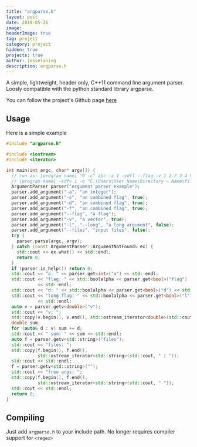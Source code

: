 ```yaml
---
title: "argparse.h"
layout: post
date: 2019-05-26
image: 
headerImage: true
tag: project
category: project
hidden: true
projects: true
author: jesselaning
description: argparse.h
---
```


A simple, lightweight, header only, C++11 command line argument parser. Loosly compatible with the python standard library argparse.

You can follow the project's Github page [here](https://github.com/jamolnng/argparse)

## Usage
Here is a simple example

```cpp
#include "argparse.h"

#include <iostream>
#include <iterator>

int main(int argc, char* argv[]) {
  // run as: [program name] "0 -c" abc -a 1 -sdfl --flag -v 1 2.7 3 4 9 8.12 87
  // [program name] -sdfv 1 -o "C:\Users\User Name\Directory - Name\file.dat" "C:\Users\User Name 2\Directory 2 - Name 2\file2.dat" C:/tmp/tmp.txt
  ArgumentParser parser("Argument parser example");
  parser.add_argument("-a", "an integer");
  parser.add_argument("-s", "an combined flag", true);
  parser.add_argument("-d", "an combined flag", true);
  parser.add_argument("-f", "an combined flag", true);
  parser.add_argument("--flag", "a flag");
  parser.add_argument("-v", "a vector", true);
  parser.add_argument("-l", "--long", "a long argument", false);
  parser.add_argument("--files", "input files", false);
  try {
    parser.parse(argc, argv);
  } catch (const ArgumentParser::ArgumentNotFound& ex) {
    std::cout << ex.what() << std::endl;
    return 0;
  }
  if (parser.is_help()) return 0;
  std::cout << "a: " << parser.get<int>("a") << std::endl;
  std::cout << "flag: " << std::boolalpha << parser.get<bool>("flag")
            << std::endl;
  std::cout << "d: " << std::boolalpha << parser.get<bool>("d") << std::endl;
  std::cout << "long flag: " << std::boolalpha << parser.get<bool>("l")
            << std::endl;
  auto v = parser.getv<double>("v");
  std::cout << "v: ";
  std::copy(v.begin(), v.end(), std::ostream_iterator<double>(std::cout, " "));
  double sum;
  for (auto& d : v) sum += d;
  std::cout << " sum: " << sum << std::endl;
  auto f = parser.getv<std::string>("files");
  std::cout << "files: ";
  std::copy(f.begin(), f.end(),
            std::ostream_iterator<std::string>(std::cout, " | "));
  std::cout << std::endl;
  f = parser.getv<std::string>("");
  std::cout << "free args: ";
  std::copy(f.begin(), f.end(),
            std::ostream_iterator<std::string>(std::cout, " "));
  std::cout << std::endl;
  return 0;
}
```

## Compiling
Just add `argparse.h` to your include path. No longer requires compiler support for `<regex>`
